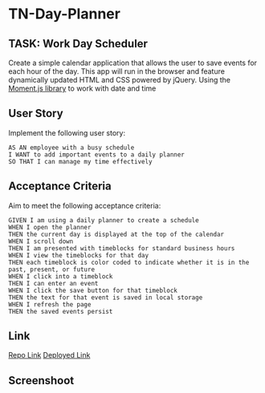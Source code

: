 # TN-Day-Planner

## TASK: Work Day Scheduler
Create a simple calendar application that allows the user to save events for each hour of the day. This app will run in the browser and feature dynamically updated HTML and CSS powered by jQuery. Using the [Moment.js library](https://momentjs.com/) to work with date and time

## User Story

Implement the following user story:

```
AS AN employee with a busy schedule
I WANT to add important events to a daily planner
SO THAT I can manage my time effectively
```

## Acceptance Criteria

Aim to meet the following acceptance criteria:

```
GIVEN I am using a daily planner to create a schedule
WHEN I open the planner
THEN the current day is displayed at the top of the calendar
WHEN I scroll down
THEN I am presented with timeblocks for standard business hours
WHEN I view the timeblocks for that day
THEN each timeblock is color coded to indicate whether it is in the past, present, or future
WHEN I click into a timeblock
THEN I can enter an event
WHEN I click the save button for that timeblock
THEN the text for that event is saved in local storage
WHEN I refresh the page
THEN the saved events persist
```

## Link
[Repo Link]()
[Deployed Link]()

## Screenshoot